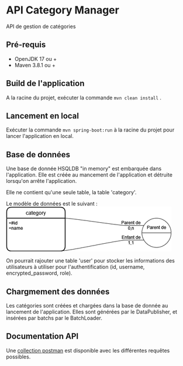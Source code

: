 # API Category Manager

API de gestion de catégories

## Pré-requis

- OpenJDK 17 ou +
- Maven 3.8.1 ou +

## Build de l'application

A la racine du projet, exécuter la commande `mvn clean install` .

## Lancement en local

Exécuter la commande `mvn spring-boot:run` à la racine du projet pour lancer l'application en local.

## Base de données

Une base de donnée HSQLDB "in memory" est embarquée dans l'application.
Elle est créée au mancement de l'application et détruite lorsqu'on arrête l'application.

Elle ne contient qu'une seule table, la table 'category'.

Le modèle de données est le suivant :
![modèle de données de Category Manager](src/main/resources/misc/category-mld.png "modèle de données")

On pourrait rajouter une table 'user' pour stocker les informations des utilisateurs à utiliser pour l'authentification (id, username, encrypted_password, role).

## Chargmement des données

Les catégories sont créées et chargées dans la base de donnée au lancement de l'application.
Elles sont générées par le DataPublisher, et insérées par batchs par le BatchLoader.

## Documentation API

Une [collection postman](src/main/resources/misc/CategoryManager.postman_collection.json)  est disponible avec les différentes requêtes possibles.